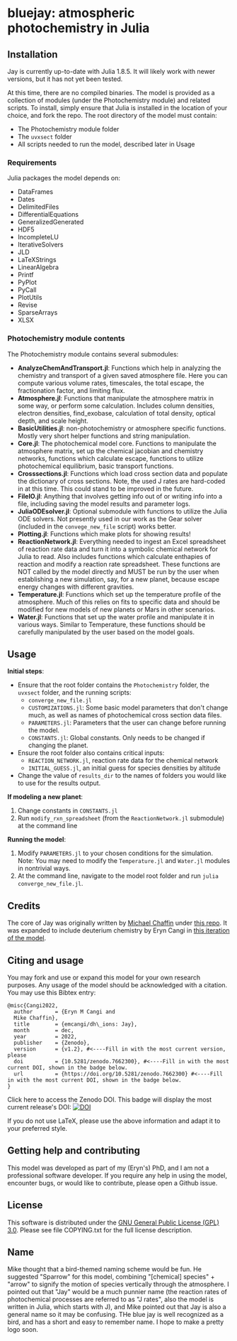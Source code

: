 # bluejay: atmospheric photochemistry in Julia

## Installation 

Jay is currently up-to-date with Julia 1.8.5. It will likely work with newer versions, but it has not yet been tested. 

At this time, there are no compiled binaries. The model is provided as a collection of modules (under the Photochemistry module) and related scripts. To install, simply ensure that Julia is installed in the location of your choice, and fork the repo. The root directory of the model must contain:

- The Photochemistry module folder
- The `uvxsect` folder
- All scripts needed to run the model, described later in Usage

### Requirements

Julia packages the model depends on:

- DataFrames
- Dates
- DelimitedFiles
- DifferentialEquations
- GeneralizedGenerated
- HDF5
- IncompleteLU
- IterativeSolvers
- JLD
- LaTeXStrings
- LinearAlgebra
- Printf
- PyPlot
- PyCall
- PlotUtils
- Revise
- SparseArrays
- XLSX
    
### Photochemistry module contents

The Photochemistry module contains several submodules:

- **AnalyzeChemAndTransport.jl**: Functions which help in analyzing the chemistry and transport of a given saved atmosphere file. Here you can compute various volume rates, timescales, the total escape, the fractionation factor, and limiting flux.
- **Atmosphere.jl**: Functions that manipulate the atmosphere matrix in some way, or perform some calculation. Includes column densities, electron densities, find_exobase, calculation of total density, optical depth, and scale height.
- **BasicUtilities.jl**: non-photochemistry or atmosphere specific functions. Mostly very short helper functions and string manipulation.
- **Core.jl**: The photochemical model core. Functions to manipulate the atmosphere matrix, set up the chemical jacobian and chemistry networks, functions which calculate escape, functions to utilize photochemical equilibrium, basic transport functions.
- **Crosssections.jl**: Functions which load cross section data and populate the dictionary of cross sections. Note, the used J rates are hard-coded in at this time. This could stand to be improved in the future.
- **FileIO.jl**: Anything that involves getting info out of or writing info into a file, including saving the model results and parameter logs.
- **JuliaODEsolver.jl**: Optional submodule with functions to utilize the Julia ODE solvers. Not presently used in our work as the Gear solver (included in the `convege_new_file` script) works better.
- **Plotting.jl**: Functions which make plots for showing results!
- **ReactionNetwork.jl**: Everything needed to ingest an Excel spreadsheet of reaction rate data and turn it into a symbolic chemical network for Julia to read. Also includes functions which calculate enthapies of reaction and modify a reaction rate spreadsheet. These functions are NOT called by the model directly and MUST be run by the user when establishing a new simulation, say, for a new planet, because escape energy changes with different gravities.
- **Temperature.jl**: Functions which set up the temperature profile of the atmosphere. Much of this relies on fits to specific data and should be modified for new models of new planets or Mars in other scenarios.
- **Water.jl**: Functions that set up the water profile and manipulate it in various ways. Similar to Temperature, these functions should be carefully manipulated by the user based on the model goals.

    
## Usage

**Initial steps**:
- Ensure that the root folder contains the `Photochemistry` folder, the `uvxsect` folder, and the running scripts:
  - `converge_new_file.jl`
  - `CUSTOMIZATIONS.jl`: Some basic model parameters that don't change much, as well as names of photochemical cross section data files.
  - `PARAMETERS.jl`: Parameters that the user can change before running the model. 
  - `CONSTANTS.jl`: Global constants. Only needs to be changed if changing the planet.
- Ensure the root folder also contains critical inputs:
  - `REACTION_NETWORK.jl`, reaction rate data for the chemical network
  - `INITIAL_GUESS.jl`, an initial guess for species densities by altitude
- Change the value of `results_dir` to the names of folders you would like to use for the results output.

**If modeling a new planet**:
1. Change constants in `CONSTANTS.jl`
2. Run `modify_rxn_spreadsheet` (from the `ReactionNetwork.jl` submodule) at the command line

**Running the model**:
1. Modify `PARAMETERS.jl` to your chosen conditions for the simulation. Note: You may need to modify the `Temperature.jl` and `Water.jl` modules in nontrivial ways.
2. At the command line, navigate to the model root folder and run `julia converge_new_file.jl`. 

## Credits

The core of Jay was originally written by <a href="https://github.com/planetarymike">Michael Chaffin</a> under <a href="https://github.com/planetarymike/chaffin_natgeo_mars_photochemistry">this repo</a>. It was expanded to include deuterium chemistry by Eryn Cangi in <a href="https://github.com/emcangi/dh_fractionation">this iteration of the model</a>. 

## Citing and usage

You may fork and use or expand this model for your own research purposes. Any usage of the model should be acknowledged with a citation. You may use this Bibtex entry:

```
@misc{Cangi2022,
  author       = {Eryn M Cangi and
  Mike Chaffin},
  title        = {emcangi/dh\_ions: Jay},
  month        = dec,
  year         = 2022, 
  publisher    = {Zenodo},
  version      = {v1.2}, #<----Fill in with the most current version, please
  doi          = {10.5281/zenodo.7662300}, #<----Fill in with the most current DOI, shown in the badge below.
  url          = {https://doi.org/10.5281/zenodo.7662300} #<----Fill in with the most current DOI, shown in the badge below.
}
```

Click here to access the Zenodo DOI. This badge will display the most current release's DOI: [![DOI](https://zenodo.org/badge/285645653.svg)](https://zenodo.org/badge/latestdoi/285645653)
  
If you do not use LaTeX, please use the above information and adapt it to your preferred style.

## Getting help and contributing

This model was developed as part of my (Eryn's) PhD, and I am not a professional software developer. If you require any help in using the model, encounter bugs, or would like to contribute, please open a Github issue.

## License

This software is distributed under the <a href="https://www.gnu.org/licenses/gpl-3.0.en.html">GNU General Public License (GPL) 3.0</a>. Please see file COPYING.txt for the full license description.

## Name

Mike thought that a bird-themed naming scheme would be fun. He suggested "Sparrow" for this model, combining "[chemical] species" + "arrow" to signify the motion of species vertically through the atmosphere. I pointed out that "Jay" would be a much punnier name (the reaction rates of photochemical processes are referred to as "J rates", also the model is written in Julia, which starts with J), and Mike pointed out that Jay is also a general name so it may be confusing. THe blue jay is well recognized as a bird, and has a short and easy to remember name. I hope to make a pretty logo soon.
